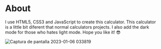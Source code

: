 # About

I use HTML5, CSS3 and JavaScript to create this calculator.
This calculator is a little bit diferent that normal calculators projects. I also add the dark mode for those who hates light mode.
Hope you like it! 😎

![Captura de pantalla 2023-01-06 033819](https://user-images.githubusercontent.com/60959263/210973942-e481e615-2460-4558-80ad-6d9f7d3c84a5.png)
